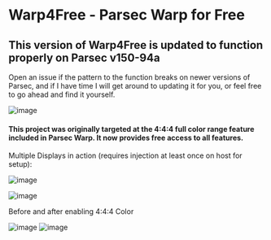 # Warp4Free - Parsec Warp for Free
## This version of Warp4Free is updated to function properly on Parsec v150-94a
Open an issue if the pattern to the function breaks on newer versions of Parsec, and if I have time I will get around to updating it for you, or feel free to go ahead and find it yourself.

![image](https://github.com/Relyze/Warp4Free/assets/89442807/d0a1e472-dcfb-45a5-8299-1cf2966eb9b2)


#### This project was originally targeted at the 4:4:4 full color range feature included in Parsec Warp. It now provides free access to all features.

Multiple Displays in action (requires injection at least once on host for setup): 

![image](https://user-images.githubusercontent.com/22308762/215609981-14fa8ce0-0f85-400b-9f9c-0458cc911fb9.png)

![image](https://user-images.githubusercontent.com/22308762/207719478-5d71b612-9568-467d-842f-0ef4578ec2a3.png)

Before and after enabling 4:4:4 Color

![image](https://user-images.githubusercontent.com/22308762/207719030-2eb0e384-c1ba-4b08-9803-714d535dde70.png)
![image](https://user-images.githubusercontent.com/22308762/207719037-0892e27b-48c7-4d8a-a5cf-e10ecaf61107.png)
